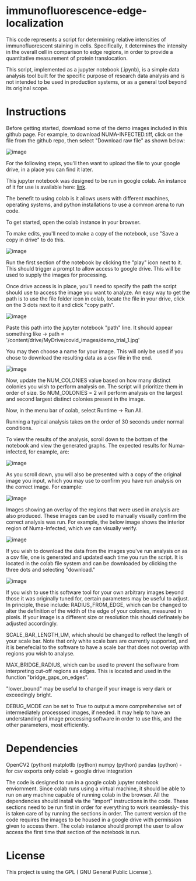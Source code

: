 # immunofluorescence-edge-localization
This code represents a script for determining relative intensities of immunofluorescent staining in cells. Specifically, it determines the intensity in the overall cell in comparison to edge regions, in order to provide a quantitative measurement of protein translocation.

This script, implemented as a jupyter notebook (.ipynb), is a simple data analysis tool built for the specific purpose of research data analysis and is not intended to be used in production systems, or as a general tool beyond its original scope. 

# Instructions

Before getting started, download some of the demo images included in this github page. For example, to download NUMA-INFECTED.tiff, click on the file from the github repo, then select "Download raw file" as shown below:

![image](https://github.com/SWebsterGIT/immunofluorescence-edge-localization/assets/90474441/372980db-1fbd-4bdd-988e-a6a4de2516a3)

For the following steps, you'll then want to upload the file to your google drive, in a place you can find it later.

This jupyter notebook was designed to be run in google colab. An instance of it for use is available here: [link](https://colab.research.google.com/drive/1E_3s3FWmBz4fHAkoZTWepFbNuTg_Ce7v?usp=sharing). 


The benefit to using colab is it allows users with different machines, operating systems, and python installations to use a common arena to run code. 

To get started, open the colab instance in your browser.

To make edits, you'll need to make a copy of the notebook, use "Save a copy in drive" to do this.

![image](https://github.com/SWebsterGIT/immunofluorescence-edge-localization/assets/90474441/e9f7dcbf-6c3d-4aea-ad33-88e3cd769fbb)

Run the first section of the notebook by clicking the "play" icon next to it. This should trigger a prompt to allow access to google drive. This will be used to supply the images for processing.

Once drive access is in place, you'll need to specify the path the script should use to access the image you want to analyze. An easy way to get the path is to use the file folder icon in colab, locate the file in your drive, click on the 3 dots next to it and click "copy path". 

![image](https://github.com/SWebsterGIT/immunofluorescence-edge-localization/assets/90474441/da61459d-8d67-45b7-8a92-581234db20dc)


Paste this path into the jupyter notebook "path" line. It should appear something like -> path = '/content/drive/MyDrive/covid_images/demo_trial_1.jpg'

You may then choose a name for your image. This will only be used if you chose to download the resulting data as a csv file in the end. 

![image](https://github.com/SWebsterGIT/immunofluorescence-edge-localization/assets/90474441/5f2f69a4-21c3-4e74-b137-331766e2287a)


Now, update the NUM_COLONIES value based on how many distinct colonies you wish to perform analysis on. The script will prioritize them in order of size. So NUM_COLONIES = 2 will perform analysis on the largest and second largest distinct colonies present in the image.

Now, in the menu bar of colab, select Runtime -> Run All. 

Running a typical analysis takes on the order of 30 seconds under normal conditions. 

To view the results of the analysis, scroll down to the bottom of the notebook and view the generated graphs. The expected results for Numa-infected, for example, are: 

![image](https://github.com/SWebsterGIT/immunofluorescence-edge-localization/assets/90474441/411fe334-93a2-4ad4-b70d-623c813a16ef)


As you scroll down, you will also be presented with a copy of the original image you input, which you may use to confirm you have run analysis on the correct image. For example: 

![image](https://github.com/SWebsterGIT/immunofluorescence-edge-localization/assets/90474441/c75c6f2d-4976-4771-9293-f1aff8cc147b)


Images showing an overlay of the regions that were used in analysis are also produced. These images can be used to manually visually confirm the correct analysis was run. For example, the below image shows the interior region of Numa-Infected, which we can visually verify.

![image](https://github.com/SWebsterGIT/immunofluorescence-edge-localization/assets/90474441/fe501195-128f-4e33-a7c0-69c0790ecb1f)


If you wish to download the data from the images you've run analysis on as a csv file, one is generated and updated each time you run the script. It is located in the colab file system and can be downloaded by clicking the three dots and selecting "download." 

![image](https://github.com/SWebsterGIT/immunofluorescence-edge-localization/assets/90474441/c66f7a7a-0ce2-442e-83f7-b0df04e1f621)



If you wish to use this software tool for your own arbitrary images beyond those it was originally tuned for, certain parameters may be useful to adjust. In principle, these include: 
RADIUS_FROM_EDGE, which can be changed to alter the definition of the width of the edge of your colonies, measured in pixels. If your image is a different size or resolution this should definately be adjusted accordingly. 

SCALE_BAR_LENGTH_UM, which should be changed to reflect the length of your scale bar. Note that only white scale bars are currently supported, and it is benefecial to the software to have a scale bar that does not overlap with regions you wish to analyse. 

MAX_BRIDGE_RADIUS, which can be used to prevent the software from interpreting cut-off regions as edges. This is located and used in the function "bridge_gaps_on_edges".

"lower_bound" may be useful to change if your image is very dark or exceedingly bright. 

DEBUG_MODE can be set to True to output a more comprehensive set of intermediately processsed images, if needed. It may help to have an understanding of image processing software in order to use this, and the other parameters, most efficiently.


# Dependencies
OpenCV2 (python)
matplotlb (python)
numpy (python)
pandas (python) - for csv exports only
colab + google drive integration

The code is designed to run in a google colab jupyter notebook enviornment. Since colab runs using a virtual machine, it should be able to run on any machine capable of running colab in the browser.
All the dependencies should install via the "import" instructions in the code. 
These sections need to be run first in order for everything to work seamlessly- this is taken care of by running the sections in order. The current version of the code requires the images to be housed in a google drive with permission given to access them. The colab instance should prompt the user to allow access the first time that section of the notebook is run.

# License
This project is using the GPL ( GNU General Public License ). 

